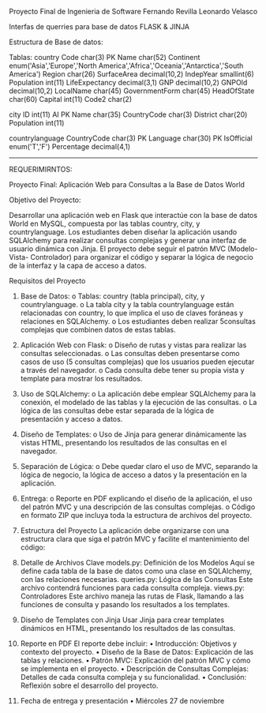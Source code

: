 Proyecto Final de Ingenieria de Software
Fernando Revilla
Leonardo Velasco

Interfas de querries para base de datos
FLASK & JINJA

Estructura de Base de datos:

Tablas:
country
    Code char(3) PK 
    Name char(52) 
    Continent enum('Asia','Europe','North America','Africa','Oceania','Antarctica','South America') 
    Region char(26) 
    SurfaceArea decimal(10,2) 
    IndepYear smallint(6) 
    Population int(11) 
    LifeExpectancy decimal(3,1) 
    GNP decimal(10,2) 
    GNPOld decimal(10,2) 
    LocalName char(45) 
    GovernmentForm char(45) 
    HeadOfState char(60) 
    Capital int(11) 
    Code2 char(2)

city
    ID int(11) AI PK 
    Name char(35) 
    CountryCode char(3) 
    District char(20) 
    Population int(11)

countrylanguage
    CountryCode char(3) PK 
    Language char(30) PK 
    IsOfficial enum('T','F') 
    Percentage decimal(4,1)
__________________________________________________________________________
REQUERIMIRNTOS:

Proyecto Final: Aplicación Web para Consultas a la Base de Datos
World

Objetivo del Proyecto:

Desarrollar una aplicación web en Flask que interactúe con la base de datos World en
MySQL, compuesta por las tablas country, city, y countrylanguage. Los estudiantes deben
diseñar la aplicación usando SQLAlchemy para realizar consultas complejas y generar una
interfaz de usuario dinámica con Jinja. El proyecto debe seguir el patrón MVC (Modelo-Vista-
Controlador) para organizar el código y separar la lógica de negocio de la interfaz y la capa de
acceso a datos.

Requisitos del Proyecto
1. Base de Datos:
o Tablas: country (tabla principal), city, y countrylanguage.
o La tabla city y la tabla countrylanguage están relacionadas con country, lo que
implica el uso de claves foráneas y relaciones en SQLAlchemy.
o Los estudiantes deben realizar 5consultas complejas que combinen datos de
estas tablas.
2. Aplicación Web con Flask:
o Diseño de rutas y vistas para realizar las consultas seleccionadas.
o Las consultas deben presentarse como casos de uso (5 consultas complejas)
que los usuarios pueden ejecutar a través del navegador.
o Cada consulta debe tener su propia vista y template para mostrar los
resultados.
3. Uso de SQLAlchemy:
o La aplicación debe emplear SQLAlchemy para la conexión, el modelado de las
tablas y la ejecución de las consultas.
o La lógica de las consultas debe estar separada de la lógica de presentación y
acceso a datos.
4. Diseño de Templates:
o Uso de Jinja para generar dinámicamente las vistas HTML, presentando los
resultados de las consultas en el navegador.
5. Separación de Lógica:
o Debe quedar claro el uso de MVC, separando la lógica de negocio, la lógica de
acceso a datos y la presentación en la aplicación.
6. Entrega:
o Reporte en PDF explicando el diseño de la aplicación, el uso del patrón MVC y
una descripción de las consultas complejas.
o Código en formato ZIP que incluya toda la estructura de archivos del
proyecto.
1. Estructura del Proyecto
La aplicación debe organizarse con una estructura clara que siga el patrón MVC y facilite el
mantenimiento del código:
2. Detalle de Archivos Clave
models.py: Definición de los Modelos
Aquí se define cada tabla de la base de datos como una clase en SQLAlchemy, con las
relaciones necesarias.
queries.py: Lógica de las Consultas
Este archivo contendrá funciones para cada consulta compleja.
views.py: Controladores
Este archivo maneja las rutas de Flask, llamando a las funciones de consulta y pasando los
resultados a los templates.

3. Diseño de Templates con Jinja
Usar Jinja para crear templates dinámicos en HTML, presentando los resultados de las
consultas.


4. Reporte en PDF
El reporte debe incluir:
• Introducción: Objetivos y contexto del proyecto.
• Diseño de la Base de Datos: Explicación de las tablas y relaciones.
• Patrón MVC: Explicación del patrón MVC y cómo se implementa en el proyecto.
• Descripción de Consultas Complejas: Detalles de cada consulta compleja y su
funcionalidad.
• Conclusión: Reflexión sobre el desarrollo del proyecto.
5. Fecha de entrega y presentación
• Miércoles 27 de noviembre

